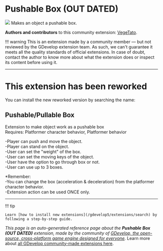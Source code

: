 # Pushable Box (OUT DATED)

<img src="https://resources.gdevelop-app.com/assets/Icons/Glyphster Pack/Master/SVG/Construction/Construction_barrel_oil_petroleum_tank.svg" class="extension-icon"></img>
Makes an object a pushable box.

**Authors and contributors** to this community extension: [VegeTato](https://gd.games/VegeTato).

!!! warning
    This is an extension made by a community member — but not reviewed
    by the GDevelop extension team. As such, we can't guarantee it
    meets all the quality standards of official extensions. In case of
    doubt, contact the author to know more about what the extension
    does or inspect its content before using it.


---

# This extension has been reworked   
You can install the new reworked version by searching the name:  

**Pushable/Pullable Box**
---
Extension to make object work as a pushable box  
Requires: Platformer character behavior, Platformer behavior  

-Player can push and move the object.  
-Player can stand on the object.  
-User can set the "weight" of the box.  
-User can set the moving keys of the object.  
-User have the option to go through box or not.  
-User can use up to 3 boxes.  


*Remember:  
-You can change the box (acceleration & deceleration) from the platformer character behavior.  
-Extension action can be used ONCE only.  

---

!!! tip

    Learn [how to install new extensions](/gdevelop5/extensions/search) by following a step-by-step guide.

*This page is an auto-generated reference page about the **Pushable Box (OUT DATED)** extension, made by the community of [GDevelop, the open-source, cross-platform game engine designed for everyone](https://gdevelop.io/).* Learn more about [all GDevelop community-made extensions here](/gdevelop5/extensions).